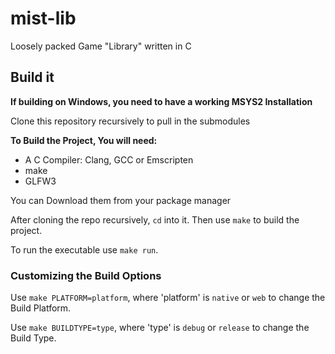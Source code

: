 # mist-lib

Loosely packed Game "Library" written in C

## Build it
**If building on Windows, you need to have a working MSYS2 Installation**

Clone this repository recursively to pull in the submodules

**To Build the Project, You will need:**

* A C Compiler: Clang, GCC or Emscripten
* make
* GLFW3

You can Download them from your package manager

After cloning the repo recursively, `cd` into it. Then use `make` to build the project.

To run the executable use `make run`.

### Customizing the Build Options
Use `make PLATFORM=platform`, where 'platform' is `native` or `web` to change the Build Platform.

Use `make BUILDTYPE=type`, where 'type' is `debug` or `release` to change the Build Type.
